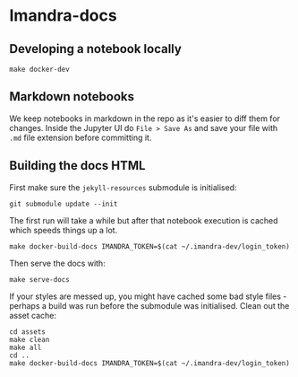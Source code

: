 # Imandra-docs

## Developing a notebook locally

```
make docker-dev
```

## Markdown notebooks

We keep notebooks in markdown in the repo as it's easier to diff them for changes. Inside the Jupyter UI do `File > Save As` and save your file with `.md` file extension before committing it.

## Building the docs HTML

First make sure the `jekyll-resources` submodule is initialised:

```
git submodule update --init
```

The first run will take a while but after that notebook execution is cached which speeds things up a lot.

```
make docker-build-docs IMANDRA_TOKEN=$(cat ~/.imandra-dev/login_token)
```

Then serve the docs with:

```
make serve-docs
```

If your styles are messed up, you might have cached some bad style files - perhaps a build was run before the submodule was initialised. Clean out the asset cache:

```
cd assets
make clean
make all
cd ..
make docker-build-docs IMANDRA_TOKEN=$(cat ~/.imandra-dev/login_token)
```
